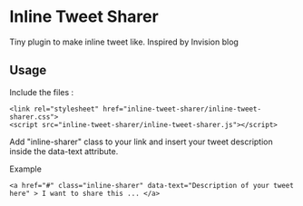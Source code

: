 # Inline Tweet Sharer
Tiny plugin to make inline tweet like. Inspired by Invision blog

## Usage

Include the files :

	<link rel="stylesheet" href="inline-tweet-sharer/inline-tweet-sharer.css">
	<script src="inline-tweet-sharer/inline-tweet-sharer.js"></script>


Add "inline-sharer" class to your link and insert your tweet description inside the data-text attribute.


Example

	<a href="#" class="inline-sharer" data-text="Description of your tweet here" > I want to share this ... </a>